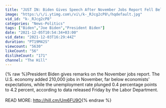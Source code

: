 ```yaml
---
title: "JUST IN: Biden Gives Speech After November Jobs Report Fell Below Expectations"
image: "https:\/\/i.ytimg.com\/vi\/k-_RJcg2cP8\/hqdefault.jpg"
vid_id: "k-_RJcg2cP8"
categories: "News-Politics"
tags: ["Biden","Joe Biden","President Biden"]
date: "2021-12-05T10:54:34+03:00"
vid_date: "2021-12-03T16:29:44Z"
duration: "PT19M42S"
viewcount: "5630"
likeCount: "56"
dislikeCount: "171"
channel: "The Hill"
---
```

{% raw %}President Biden gives remarks on the November jobs report. The U.S. economy added 210,000 jobs in November, far below economists' expectations, while the unemployment rate plunged 0.4 percentage points to 4.2 percent, according to data released Friday by the Labor Department.<br /><br />READ MORE: <a rel="nofollow" target="blank" href="http://hill.cm/Um6FU9O">http://hill.cm/Um6FU9O</a>{% endraw %}
